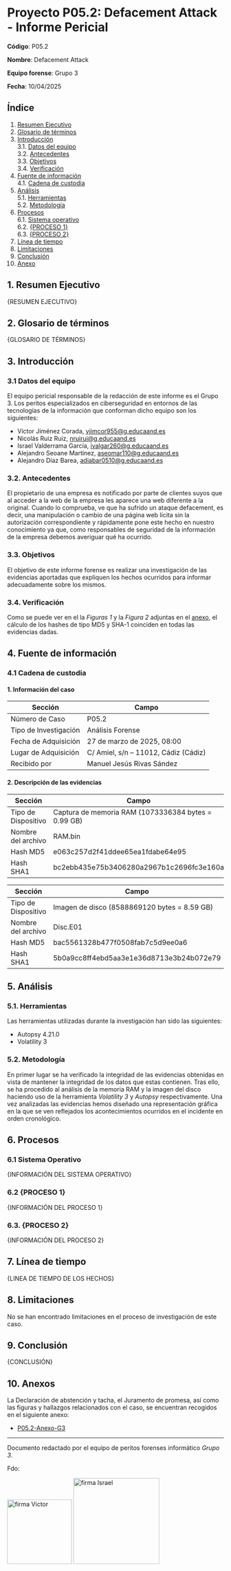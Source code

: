 # Proyecto P05.2: Defacement Attack - Informe Pericial

**Código**: P05.2

**Nombre**: Defacement Attack

**Equipo forense**: Grupo 3

**Fecha**: 10/04/2025

## Índice

1. [Resumen Ejecutivo](#1-resumen-ejecutivo)
2. [Glosario de términos](#2-glosario-de-términos)
3. [Introducción](#3-introducción)  
   3.1. [Datos del equipo](#31-datos-del-equipo)  
   3.2. [Antecedentes](#32-antecedentes)  
   3.3. [Objetivos](#33-objetivos)  
   3.4. [Verificación](#34-verificación)
4. [Fuente de información](#4-fuente-de-información)  
   4.1. [Cadena de custodia](#41-cadena-de-custodia)
5. [Análisis](#5-análisis)  
   5.1. [Herramientas](#51-herramientas)  
   5.2. [Metodología](#52-metodología)
6. [Procesos](#6-procesos)  
   6.1. [Sistema operativo](#61-sistema-operativo)  
   6.2. [{PROCESO 1}](#62-proceso-1)  
   6.3. [{PROCESO 2}](#63-proceso-2)
7. [Línea de tiempo](#7-línea-de-tiempo)
8. [Limitaciones](#8-limitaciones)
9. [Conclusión](#9-conclusión)
10. [Anexo](#10-anexos)

## 1. Resumen Ejecutivo

{RESUMEN EJECUTIVO}

## 2. Glosario de términos

{GLOSARIO DE TÉRMINOS}

## 3. Introducción

### 3.1 Datos del equipo

El equipo pericial responsable de la redacción de este informe es el Grupo 3. Los peritos especializados en ciberseguridad en entornos de las tecnologías de la información que conforman dicho equipo son los siguientes:

- Víctor Jiménez Corada, <vjimcor955@g.educaand.es>
- Nicolás Ruiz Ruiz, <nruirui@g.educaand.es>
- Israel Valderrama García, <ivalgar260@g.educaand.es>
- Alejandro Seoane Martínez, <aseomar110@g.educaand.es>
- Alejandro Díaz Barea, <adiabar0510@g.educaand.es>

### 3.2. Antecedentes

El propietario de una empresa es notificado por parte de clientes suyos que al acceder a la web de la empresa les aparece una web diferente a la original. Cuando lo comprueba, ve que ha sufrido un ataque defacement, es decir, una manipulación o cambio de una página web lícita sin la autorización correspondiente y rápidamente pone este hecho en nuestro conocimiento ya que, como responsables de seguridad de la información de la empresa debemos averiguar qué ha ocurrido.

### 3.3. Objetivos

El objetivo de este informe forense es realizar una investigación de las evidencias aportadas que expliquen los hechos ocurridos para informar adecuadamente sobre los mismos.

### 3.4. Verificación

Como se puede ver en el la _Figuras 1_ y la _Figura 2_ adjuntas en el [anexo](#10-anexos), el cálculo de los hashes de tipo MD5 y SHA-1 coinciden en todas las evidencias dadas.

## 4. Fuente de información

### 4.1 Cadena de custodia

#### 1. Información del caso

| **Sección**           | **Campo**                            |
| --------------------- | ------------------------------------ |
| Número de Caso        | P05.2                                |
| Tipo de Investigación | Análisis Forense                     |
| Fecha de Adquisición  | 27 de marzo de 2025, 08:00           |
| Lugar de Adquisición  | C/ Amiel, s/n – 11012, Cádiz (Cádiz) |
| Recibido por          | Manuel Jesús Rivas Sández            |

#### 2. Descripción de las evidencias

| **Sección**         | **Campo**                                           |
| ------------------- | --------------------------------------------------- |
| Tipo de Dispositivo | Captura de memoria RAM (1073336384 bytes = 0.99 GB) |
| Nombre del archivo  | RAM.bin                                             |
| Hash MD5            | e063c257d2f41ddee65ea1fdabe64e95                    |
| Hash SHA1           | bc2ebb435e75b3406280a2967b1c2696fc3e160a            |

| **Sección**         | **Campo**                                    |
| ------------------- | -------------------------------------------- |
| Tipo de Dispositivo | Imagen de disco (8588869120 bytes = 8.59 GB) |
| Nombre del archivo  | Disc.E01                                     |
| Hash MD5            | bac5561328b477f0508fab7c5d9ee0a6             |
| Hash SHA1           | 5b0a9cc8ff4ebd5aa3e1e36d8713e3b24b072e79     |

## 5. Análisis

### 5.1. Herramientas

Las herramientas utilizadas durante la investigación han sido las siguientes:

- Autopsy 4.21.0
- Volatility 3

### 5.2. Metodología

En primer lugar se ha verificado la integridad de las evidencias obtenidas en vista de mantener la integridad de los datos que estas contienen. Tras ello, se ha procedido al análisis de la memoria RAM y la imagen del disco haciendo uso de la herramienta _Volatility 3_ y _Autopsy_ respectivamente. Una vez analizadas las evidencias hemos diseñado una representación gráfica en la que se ven reflejados los acontecimientos ocurridos en el incidente en orden cronológico.

## 6. Procesos

### 6.1 Sistema Operativo

{INFORMACIÓN DEL SISTEMA OPERATIVO}

### 6.2 {PROCESO 1}

{INFORMACIÓN DEL PROCESO 1}

### 6.3. {PROCESO 2}

{INFORMACIÓN DEL PROCESO 2}

## 7. Línea de tiempo

{LINEA DE TIEMPO DE LOS HECHOS}

## 8. Limitaciones

No se han encontrado limitaciones en el proceso de investigación de este caso.

## 9. Conclusión

{CONCLUSIÓN}

## 10. Anexos

La Declaración de abstención y tacha, el Juramento de promesa, así como las figuras y hallazgos relacionados con el caso, se encuentran recogidos en el siguiente anexo:

- [P05.2-Anexo-G3](./P05.2-Anexo-G3.md)

---

Documento redactado por el equipo de peritos forenses informático _Grupo 3_.

Fdo:

<img src="img/victorSignWhite.png" alt="firma Victor" width="150"/>
<img src="img/israelSignWhite.png" alt="firma Israel" width="200"/>
